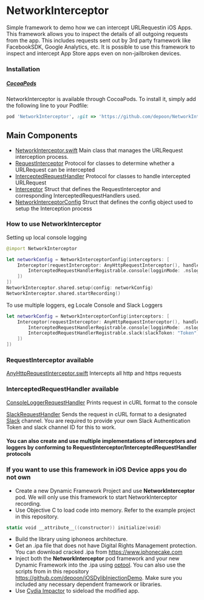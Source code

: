 # NetworkInterceptor
Simple framework to demo how we can intercept URLRequestin iOS Apps. This framework allows you to inspect the details of all outgoing requests from the app. This includes requests sent out by 3rd party framework like FacebookSDK, Google Analytics, etc. It is possible to use this framework to inspect and intercept App Store apps even on non-jailbroken devices.

### Installation

##### [CocoaPods](http://cocoapods.org)

NetworkInterceptor is available through CocoaPods. To install it, simply add the following line to your Podfile:
```ruby
pod 'NetworkInterceptor', :git => 'https://github.com/depoon/NetworkInterceptor.git', :tag => '0.0.2'
```

## Main Components
- [NetworkInterceptor.swift](https://github.com/depoon/NetworkInterceptor/blob/master/NetworkInterceptor/Source/NetworkInterceptor.swift#L32) Main class that manages the URLRequest interception process.
- [RequestInterceptor](https://github.com/depoon/NetworkInterceptor/blob/master/NetworkInterceptor/Source/NetworkInterceptor.swift#L15) Protocol for classes to determine whether a URLRequest can be intercepted
- [InterceptedRequestHandler](https://github.com/depoon/NetworkInterceptor/blob/master/NetworkInterceptor/Source/NetworkInterceptor.swift#L19) Protocol for classes to handle intercepted URLRequest
- [Interceptor](https://github.com/depoon/NetworkInterceptor/blob/master/NetworkInterceptor/Source/NetworkInterceptor.swift#L23) Struct that defines the RequestInterceptor and corresponding InterceptedRequestHandlers used.
- [NetworkInterceptorConfig](https://github.com/depoon/NetworkInterceptor/blob/master/NetworkInterceptor/Source/NetworkInterceptorConfig.swift#L11) Struct that defines the config object used to setup the Interception process


### How to use NetworkInterceptor

Setting up local console logging
```swift
@import NetworkInterceptor

let networkConfig = NetworkInterceptorConfig(interceptors: [
    Interceptor(requestInterceptor: AnyHttpRequestInterceptor(), handlers: [
        InterceptedRequestHandlerRegistrable.console(logginMode: .nslog).requestHandler()
    ])
])
NetworkInterceptor.shared.setup(config: networkConfig)
NetworkInterceptor.shared.startRecording()
```
To use multiple loggers, eg Locale Console and Slack Loggers
```swift
let networkConfig = NetworkInterceptorConfig(interceptors: [
    Interceptor(requestInterceptor: AnyHttpRequestInterceptor(), handlers: [
        InterceptedRequestHandlerRegistrable.console(logginMode: .nslog).requestHandler(),
        InterceptedRequestHandlerRegistrable.slack(slackToken: "Token", channel: "Channel", username: "username").requestHandler()
    ])
])
```       

### RequestInterceptor available

[AnyHttpRequestInterceptor.swift](https://github.com/depoon/NetworkInterceptor/blob/master/NetworkInterceptor/Source/RequestInterceptor/AnyHttpRequestInterceptor.swift) Intercepts all http and https requests

### InterceptedRequestHandler available

[ConsoleLoggerRequestHandler](https://github.com/depoon/NetworkInterceptor/blob/master/NetworkInterceptor/Source/InterceptedRequestHandler/ConsoleLoggerRequestHandler.swift) Prints request in cURL format to the console

[SlackRequestHandler](https://github.com/depoon/NetworkInterceptor/blob/master/NetworkInterceptor/Source/InterceptedRequestHandler/SlackRequestHandler.swift) Sends the request in cURL format to a designated [Slack](https://slack.com) channel. You are required to provide your own Slack Authentication Token and slack channel ID for this to work.

#### You can also create and use multiple implementations of interceptors and loggers by conforming to RequestInterceptor/InterceptedRequestHandler protocols


### If you want to use this framework in iOS Device apps you do not own
- Create a new Dynamic Framework Project and use **NetworkInterceptor** pod. We will only use this framework to start NetworkInterceptor recording.
- Use Objective C to load code into memory. Refer to the example project in this repository.
```swift
static void __attribute__((constructor)) initialize(void)
```
- Build the library using iphoneos architecture.
- Get an .ipa file that does not have Digital Rights Management protection. You can download cracked .ipa from https://www.iphonecake.com
- Inject both the **NetworkInterceptor** pod framework  and your new Dynamic Framework into the .ipa using [optool](https://github.com/alexzielenski/optool). You can also use the scripts from in this repository https://github.com/depoon/iOSDylibInjectionDemo. Make sure you included any necessary dependent framework or libraries.
- Use [Cydia Impactor](http://www.cydiaimpactor.com/) to sideload the modified app.
